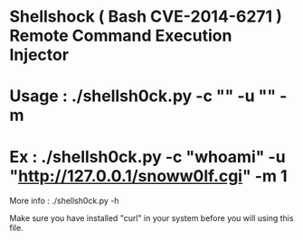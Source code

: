 Shellshock ( Bash CVE-2014-6271 ) Remote Command Execution Injector
=============

Usage : ./shellsh0ck.py -c "<command>" -u "<vuln cgi>" -m <mode>
=============
Ex : ./shellsh0ck.py -c "whoami" -u "http://127.0.0.1/snoww0lf.cgi" -m 1
=============
More info : ./shellsh0ck.py -h 

Make sure you have installed "curl" in your system before you will using this file.
